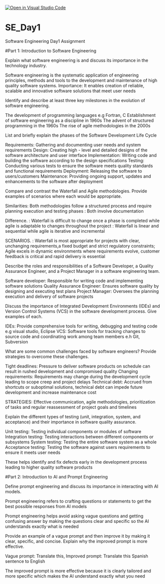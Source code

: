 [![Open in Visual Studio Code](https://classroom.github.com/assets/open-in-vscode-2e0aaae1b6195c2367325f4f02e2d04e9abb55f0b24a779b69b11b9e10269abc.svg)](https://classroom.github.com/online_ide?assignment_repo_id=15567627&assignment_repo_type=AssignmentRepo)
# SE_Day1
Software Engineering Day1 Assignment

#Part 1: Introduction to Software Engineering

Explain what software engineering is and discuss its importance in the technology industry.

Software engineering is the systematic application of engineering principles, methods and tools to the development and maintenance of high quality software systems.
Importance: It enables creation of reliable, scalable and innovative software solutions that meet user needs 

Identify and describe at least three key milestones in the evolution of software engineering.

The development of programming languages e.g Fortran, C
Establishment of software engineering as a discipline in 1960s
The advent of structured programming in the 1960s
The rise of agile methodologies in the 2000s


List and briefly explain the phases of the Software Development Life Cycle

Requirements: Gathering and documenting user needs and system requirements 
Design: Creating high - level and detailed designs of the software architecture and user interface 
Implementation: Writing code and building the software according to the design specifications
Testing: Conducting various tests to ensure the software meets quality standards and functional requirements 
Deployment: Releasing the software to users/customers 
Maintenance: Providing ongoing support, updates and enhancements to the software after deployment 


Compare and contrast the Waterfall and Agile methodologies. Provide examples of scenarios where each would be appropriate.

Similarities: Both methodologies follow a structured process and require planning execution and testing phases 
            : Both involve documentation 

Difference. : Waterfall is difficult to change once a phase is completed while agile is adaptable to changes throughout the project 
            : Waterfall is linear and sequential while agile is iterative and incremental 

SCENARIOS.  : Waterfall is most appropriate for projects with clear, unchanging requirements,a fixed budget and strict regulatory constraints; Agile excels in dynamic environments where requirements evolve, customer feedback is critical and rapid delivery is essential 

Describe the roles and responsibilities of a Software Developer, a Quality Assurance Engineer, and a Project Manager in a software engineering team.

Software developer: Responsible for writing code and implementing software solutions 
Quality Assurance Engineer: Ensures software quality by designing and executing test plans
Project Manager: Oversees the planning execution and delivery of software projects 


Discuss the importance of Integrated Development Environments (IDEs) and Version Control Systems (VCS) in the software development process. Give examples of each.

IDEs: Provide comprehensive tools for writing, debugging and testing code e.g visual studio, Eclipse 
VCS: Software tools for tracking changes to source code and coordinating work among team members e.h Git, Subversion 


What are some common challenges faced by software engineers? Provide strategies to overcome these challenges.

Tight deadlines: Pressure to deliver software products on schedule can result in rushed development and compromised quality 
Changing requirements: Requirements may change during the development cycle leading to scope creep and project delays 
Technical debt: Accrued from shortcuts or suboptimal solutions, technical debt can impede future development and increase maintenance cost 

STRATEGIES: Effective communication, agile methodologies, prioritization of tasks and regular reassessment of project goals and timelines 


Explain the different types of testing (unit, integration, system, and acceptance) and their importance in software quality assurance.

Unit testing: Testing individual components or modules of software 
Integration testing: Testing interactions between different components or subsystems 
System testing: Testing the entire software system as a whole 
Acceptance testing: Testing the software against users requirements to ensure it meets user needs 


These helps identify and fix defects early in the development process leading to higher quality software products 

#Part 2: Introduction to AI and Prompt Engineering


Define prompt engineering and discuss its importance in interacting with AI models.

Prompt engineering refers to crafting questions or statements to get the best possible responses from AI models 

Prompt engineering helps avoid asking vague questions and getting confusing answer by making the questions clear and specific so the AI understands exactly what is needed 

Provide an example of a vague prompt and then improve it by making it clear, specific, and concise. Explain why the improved prompt is more effective.

Vague prompt: Translate this,
Improved prompt: Translate this Spanish sentence to English 

The improved prompt is more effective because it is clearly tailored and more specific which makes the AI understand exactly what you need 